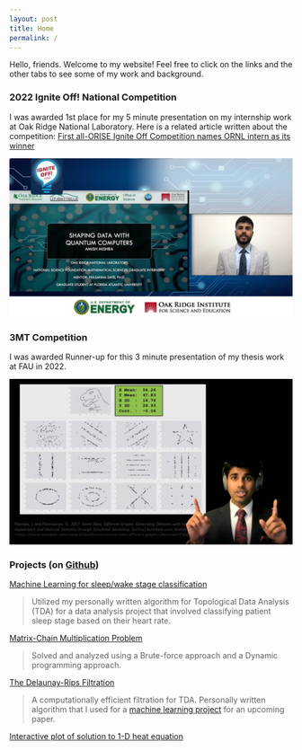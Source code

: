 ```yaml
---
layout: post
title: Home
permalink: /
---
```


Hello, friends. Welcome to my website! Feel free to click on the links and the other tabs to see some of my work and background.

### 2022 Ignite Off! National Competition 
I was awarded 1st place for my 5 minute presentation on my internship work at Oak Ridge National Laboratory. Here is a related article written about the competition: [First all-ORISE Ignite Off Competition names ORNL intern as its winner](https://orise.orau.gov/news/archive/2022/first-all-orise-ignite-off-competition-names-ornl-intern-as-its-winner.html)

<div class='video_imgs'>
    <a href="https://vimeo.com/734537714"><img src="/assets/img/ignite-off_screenshot.png" alt="Ignite off! talk"></a>
</div>

### 3MT Competition
I was awarded Runner-up for this 3 minute presentation of my thesis work at FAU in 2022.
<div class='video_imgs'>
    <a href="https://youtu.be/IsaGI1OBNhE"><img src="/assets/img/3mt_thesis_screeshot.png" alt="Seeing Data: For Now We see Dimly, but Soon We Will See Shape to Shape"></a>
</div>


### Projects (on [Github](https://github.com/amish-mishra))

[Machine Learning for sleep/wake stage classification](https://github.com/amish-mishra/ML_Del-Rips_sleep_wake_classification)
>Utilized my personally written algorithm for Topological Data Analysis (TDA) for a data analysis project that involved classifying patient sleep stage based on their heart rate.  

[Matrix-Chain Multiplication Problem](https://github.com/amish-mishra/matrix-chain-multiplication)
>Solved and analyzed using a Brute-force approach and a Dynamic programming approach.  

[The Delaunay-Rips Filtration](https://github.com/amish-mishra/cechmate_DR)
> A computationally efficient filtration for TDA. Personally written algorithm that I used for a [machine learning project](https://github.com/amish-mishra/ML_Del-Rips_sleep_wake_classification) for an upcoming paper.  
 
[Interactive plot of solution to 1-D heat equation](https://github.com/amish-mishra/1d-heat-eqn)
